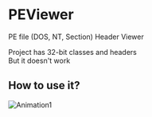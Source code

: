 # PEViewer
PE file (DOS, NT, Section) Header Viewer  

Project has 32-bit classes and headers  
But it doesn't work

How to use it?
---
![Animation1](https://github.com/foiscs/PEViewer/assets/38584993/8f29ec49-2fed-4dbc-9add-29719159002d)

